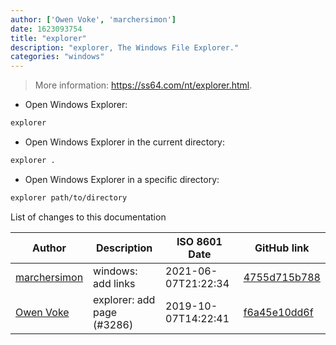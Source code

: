 ```yaml
---
author: ['Owen Voke', 'marchersimon']
date: 1623093754
title: "explorer"
description: "explorer, The Windows File Explorer."
categories: "windows"
---
```

> More information: <https://ss64.com/nt/explorer.html>.

- Open Windows Explorer:

```bash
explorer
```

- Open Windows Explorer in the current directory:

```bash
explorer .
```

- Open Windows Explorer in a specific directory:

```bash
explorer path/to/directory
```
List of changes to this documentation


Author | Description | ISO 8601 Date | GitHub link
------|-----|-----|-----
[marchersimon](mailto:marchersimon@zohomail.eu) | windows: add links | 2021-06-07T21:22:34 | [4755d715b788](https://github.com/tldr-pages/tldr/commit/4755d715b788004b3c86bf0266eee49d19d79d52)
[Owen Voke](mailto:owzie123@gmail.com) | explorer: add page (#3286) | 2019-10-07T14:22:41 | [f6a45e10dd6f](https://github.com/tldr-pages/tldr/commit/f6a45e10dd6f4f5b45ebd69dc5ff03d5463ad1be)

